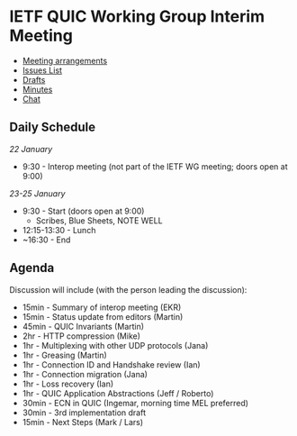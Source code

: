 # IETF QUIC Working Group Interim Meeting

* [Meeting arrangements](https://github.com/quicwg/wg-materials/blob/master/interim-18-01/arrangements.md)
* [Issues List](https://github.com/quicwg/base-drafts/issues)
* [Drafts](https://github.com/quicwg/base-drafts)
* [Minutes](http://etherpad.tools.ietf.org:9000/p/notes-interim-18-01-quic)
* [Chat](xmpp:quic@jabber.ietf.org?join)

## Daily Schedule

_22 January_

* 9:30 - Interop meeting (not part of the IETF WG meeting; doors open at 9:00)

_23-25 January_

* 9:30 - Start (doors open at 9:00)
  * Scribes, Blue Sheets, NOTE WELL
* 12:15-13:30 - Lunch
* ~16:30 - End

## Agenda

Discussion will include (with the person leading the discussion):

* 15min - Summary of interop meeting (EKR)
* 15min - Status update from editors (Martin)
* 45min - QUIC Invariants (Martin)
* 2hr - HTTP compression (Mike)
* 1hr - Multiplexing with other UDP protocols (Jana)
* 1hr - Greasing (Martin)
* 1hr - Connection ID and Handshake review (Ian)
* 1hr - Connection migration (Jana)
* 1hr - Loss recovery (Ian)
* 1hr - QUIC Application Abstractions (Jeff / Roberto)
* 30min - ECN in QUIC (Ingemar, morning time MEL preferred)
* 30min - 3rd implementation draft
* 15min - Next Steps (Mark / Lars)
